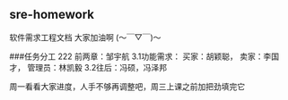 ## sre-homework
软件需求工程文档
大家加油啊 (～￣▽￣)～

###任务分工
 222
前两章：邹宇航
3.1功能需求：
买家：胡颖聪，
卖家：李国才，
管理员：林凯毅
3.2往后：冯硕，冯泽邦

周一看看大家进度，人手不够再调整吧，周三上课之前加把劲填完它
